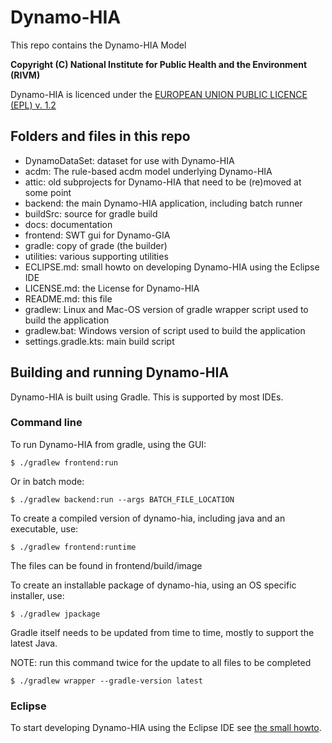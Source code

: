 # Dynamo-HIA

This repo contains the Dynamo-HIA Model

**Copyright (C) National Institute for Public Health and the Environment (RIVM)**

Dynamo-HIA is licenced under the [EUROPEAN UNION PUBLIC LICENCE (EPL) v. 1.2](LICENCE.md)

## Folders and files in this repo


- DynamoDataSet:	dataset for use with Dynamo-HIA
- acdm: The rule-based acdm model underlying Dynamo-HIA
- attic: old subprojects for Dynamo-HIA that need to be (re)moved at some point
- backend: the main Dynamo-HIA application, including batch runner
- buildSrc: source for gradle build
- docs: documentation
- frontend: SWT gui for Dynamo-GIA
- gradle: copy of grade (the builder)
- utilities: various supporting utilities
- ECLIPSE.md: small howto on developing Dynamo-HIA using the Eclipse IDE
- LICENSE.md: the License for Dynamo-HIA
- README.md: this file
- gradlew: Linux and Mac-OS version of gradle wrapper script used to build the application
- gradlew.bat: Windows version of script used to build the application
- settings.gradle.kts: main build script

## Building and running Dynamo-HIA

Dynamo-HIA is built using Gradle. This is supported by most IDEs.

### Command line

To run Dynamo-HIA from gradle, using the GUI:

`$ ./gradlew frontend:run`

Or in batch mode:

`$ ./gradlew backend:run --args BATCH_FILE_LOCATION`

To create a compiled version of dynamo-hia, including java and an executable, use:

`$ ./gradlew frontend:runtime`

The files can be found in frontend/build/image

To create an installable package of dynamo-hia, using an OS specific installer, use:

`$ ./gradlew jpackage`

Gradle itself needs to be updated from time to time, mostly to support the latest Java.

NOTE: run this command twice for the update to all files to be completed

`$ ./gradlew wrapper --gradle-version latest`

### Eclipse

To start developing Dynamo-HIA using the Eclipse IDE see [the small howto](ECLIPSE.md).
